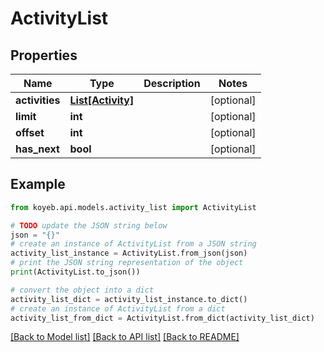 # ActivityList


## Properties

Name | Type | Description | Notes
------------ | ------------- | ------------- | -------------
**activities** | [**List[Activity]**](Activity.md) |  | [optional] 
**limit** | **int** |  | [optional] 
**offset** | **int** |  | [optional] 
**has_next** | **bool** |  | [optional] 

## Example

```python
from koyeb.api.models.activity_list import ActivityList

# TODO update the JSON string below
json = "{}"
# create an instance of ActivityList from a JSON string
activity_list_instance = ActivityList.from_json(json)
# print the JSON string representation of the object
print(ActivityList.to_json())

# convert the object into a dict
activity_list_dict = activity_list_instance.to_dict()
# create an instance of ActivityList from a dict
activity_list_from_dict = ActivityList.from_dict(activity_list_dict)
```
[[Back to Model list]](../README.md#documentation-for-models) [[Back to API list]](../README.md#documentation-for-api-endpoints) [[Back to README]](../README.md)


